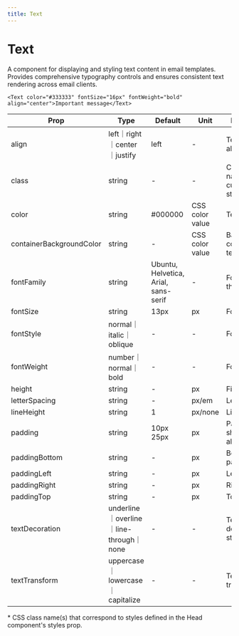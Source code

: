 ```yaml
---
title: Text
---
```


<script lang="ts">
  import Block from '$lib/components/Block.svelte';
</script>

# Text

A component for displaying and styling text content in email templates. Provides
comprehensive typography controls and ensures consistent text rendering across
email clients.

```svelte
<Text color="#333333" fontSize="16px" fontWeight="bold" align="center">Important message</Text>
```

| **Prop**                 | **Type**                                | **Default**                          | **Unit**        | **Description**                        |
| ------------------------ | --------------------------------------- | ------------------------------------ | --------------- | -------------------------------------- |
| align                    | left｜right｜center｜justify            | left                                 | -               | Text alignment                         |
| class                    | string                                  | -                                    | -               | CSS class name(s) for custom styling\* |
| color                    | string                                  | #000000                              | CSS color value | Text color                             |
| containerBackgroundColor | string                                  | -                                    | CSS color value | Background color of the text container |
| fontFamily               | string                                  | Ubuntu, Helvetica, Arial, sans-serif | -               | Font family for the text               |
| fontSize                 | string                                  | 13px                                 | px              | Font size                              |
| fontStyle                | normal｜italic｜oblique                 | -                                    | -               | Font style                             |
| fontWeight               | number｜normal｜bold                    | -                                    | -               | Font weight                            |
| height                   | string                                  | -                                    | px              | Fixed height                           |
| letterSpacing            | string                                  | -                                    | px/em           | Letter spacing                         |
| lineHeight               | string                                  | 1                                    | px/none         | Line height                            |
| padding                  | string                                  | 10px 25px                            | px              | Padding shorthand for all sides        |
| paddingBottom            | string                                  | -                                    | px              | Bottom padding                         |
| paddingLeft              | string                                  | -                                    | px              | Left padding                           |
| paddingRight             | string                                  | -                                    | px              | Right padding                          |
| paddingTop               | string                                  | -                                    | px              | Top padding                            |
| textDecoration           | underline｜overline｜line-through｜none | -                                    | -               | Text decoration style                  |
| textTransform            | uppercase｜lowercase｜capitalize        | -                                    | -               | Text transformation                    |

<p class="text-xs">
* CSS class name(s) that correspond to styles defined in the Head component's styles prop.
</p>
